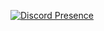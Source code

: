 
[![Discord Presence](https://lanyard.cnrad.dev/api/425729668482859008?theme=dark&showDisplayName=true&hideDecoration=true&animated=false&animatedDecoration=false)](https://discord.com/users/425729668482859008)
